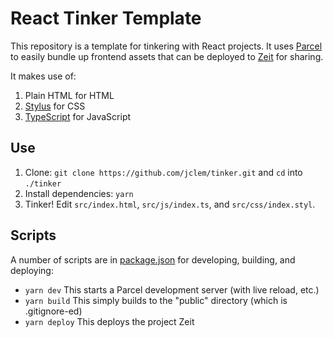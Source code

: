 # React Tinker Template

This repository is a template for tinkering with React projects. It uses [Parcel](https://parceljs.org) to easily bundle up frontend assets that can be deployed to [Zeit](https://zeit.co) for sharing.

It makes use of:

1. Plain HTML for HTML
1. [Stylus](http://stylus-lang.com) for CSS
1. [TypeScript](https://www.typescriptlang.org) for JavaScript

## Use

1. Clone: `git clone https://github.com/jclem/tinker.git` and `cd` into `./tinker`
1. Install dependencies: `yarn`
1. Tinker! Edit `src/index.html`, `src/js/index.ts`, and `src/css/index.styl`.

## Scripts

A number of scripts are in [package.json](package.json) for developing, building, and deploying:

- `yarn dev` This starts a Parcel development server (with live reload, etc.)
- `yarn build` This simply builds to the "public" directory (which is .gitignore-ed)
- `yarn deploy` This deploys the project Zeit
